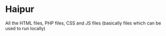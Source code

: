 # Haipur
All the HTML files, PHP files, CSS and JS files (basically files which can be used to run locally)
